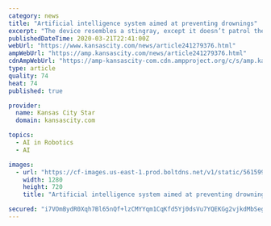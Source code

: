 ```yaml
---
category: news
title: "Artificial intelligence system aimed at preventing drownings"
excerpt: "The device resembles a stingray, except it doesn’t patrol the water in search of prey -- rather than threaten humans, it aims to save them."
publishedDateTime: 2020-03-21T22:41:00Z
webUrl: "https://www.kansascity.com/news/article241279376.html"
ampWebUrl: "https://amp.kansascity.com/news/article241279376.html"
cdnAmpWebUrl: "https://amp-kansascity-com.cdn.ampproject.org/c/s/amp.kansascity.com/news/article241279376.html"
type: article
quality: 74
heat: 74
published: true

provider:
  name: Kansas City Star
  domain: kansascity.com

topics:
  - AI in Robotics
  - AI

images:
  - url: "https://cf-images.us-east-1.prod.boltdns.net/v1/static/5615998031001/dfdeefae-edce-46b6-a5d4-bc4ab155a7c0/3275b6e4-5e37-4ac9-ae00-0b7438c04d11/1280x720/match/image.jpg"
    width: 1280
    height: 720
    title: "Artificial intelligence system aimed at preventing drownings"

secured: "i7VOmBydR0Xqh7Bl65nQf+lzCMYYqm1CqKfd5Yj0dsVu7YQEKGg2vjkdMbSegdJRfo2p9p1X41GrgRIJwdtQOlDjUIvz8YqNndg/1xbNsGYExy+mNXvA3LNnJgrn62nKYTWVb2WNfZS94OqkegIb9EgaTYbxvqVubW+meJ7ZXJwKYHZ5SwKovUIWrFPQHPGNwkWfPW07YFF1NAW82NX4GhqRpuWxjYNNtfgSLuBcx945VavJq9q+PNV3wk3vu+sFLLsm98C/m47+8YifuFgRMB9Us5VN3jFXx6AsApq06XrgdoRsZwGJe67IiUiu24OL;fRsZTSChjcizabt8umUD0A=="
---
```



